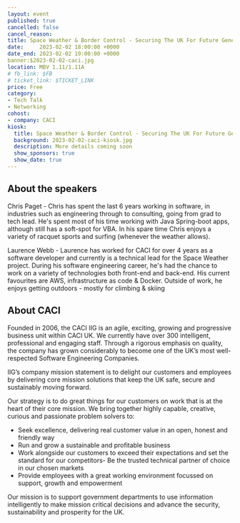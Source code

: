 ```yaml
---
layout: event
published: true
cancelled: false
cancel_reason:
title: Space Weather & Border Control - Securing The UK For Future Generations
date:     2023-02-02 18:00:00 +0000
date_end: 2023-02-02 19:00:00 +0000
banner:$2023-02-02-caci.jpg
location: MBV 1.11/1.11A
# fb_link: $FB
# ticket_link: $TICKET_LINK
price: Free
category:
- Tech Talk
- Networking
cohost:
- company: CACI
kiosk:
  title: Space Weather & Border Control - Securing The UK For Future Generations
  background: 2023-02-02-caci-kiosk.jpg
  description: More details coming soon
  show_sponsors: true
  show_date: true
---
```


## About the speakers

Chris Paget - Chris has spent the last 6 years working in software, in industries such as engineering through to consulting, going from grad to tech lead. He's spent most of his time working with Java Spring-boot apps, although still has a soft-spot for VBA. In his spare time Chris enjoys a variety of racquet sports and surfing (whenever the weather allows).

Laurence Webb - Laurence has worked for CACI for over 4 years as a software developer and currently is a technical lead for the Space Weather project. During his software engineering career, he's had the chance to work on a variety of technologies both front-end and back-end. His current favourites are AWS, infrastructure as code & Docker. Outside of work, he enjoys getting outdoors - mostly for climbing & skiing

 

## About CACI

Founded in 2006, the CACI IIG is an agile, exciting, growing and progressive business unit within CACI UK. We currently have over 300 intelligent, professional and engaging staff. Through a rigorous emphasis on quality, the company has grown considerably to become one of the UK’s most well-respected Software Engineering Companies.

IIG’s company mission statement is to delight our customers and employees by delivering core mission solutions that keep the UK safe, secure and sustainably moving forward.

Our strategy is to do great things for our customers on work that is at the heart of their core mission. We bring together highly capable, creative, curious and passionate problem solvers to:

- Seek excellence, delivering real customer value in an open, honest and friendly way
- Run and grow a sustainable and profitable business
- Work alongside our customers to exceed their expectations and set the standard for our competitors- Be the trusted technical partner of choice in our chosen markets
- Provide employees with a great working environment focussed on support, growth and empowerment

Our mission is to support government departments to use information intelligently to make mission critical decisions and advance the security, sustainability and prosperity for the UK.
